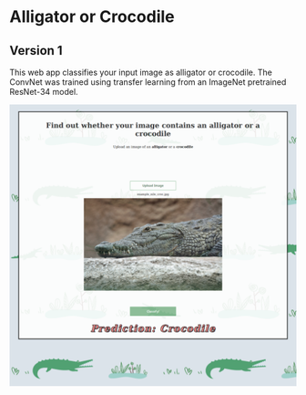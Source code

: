 # Alligator or Crocodile

## Version 1
This web app classifies your input image as alligator or crocodile. The ConvNet was trained using transfer learning from an ImageNet pretrained ResNet-34 model.

![](images/screenshot.png?raw=true)
